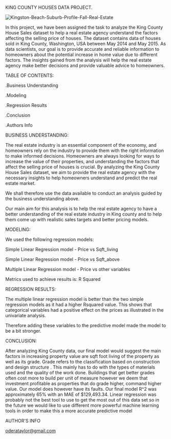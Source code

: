 KING COUNTY HOUSES DATA PROJECT.

![Kingston-Beach-Suburb-Profile-Fall-Real-Estate](https://user-images.githubusercontent.com/108216478/233281560-9841450c-c576-4047-bb93-7a6683189554.jpg)



In this project, we have been assigned the task to analyze the King County House Sales dataset to help a real estate agency understand the factors affecting the selling price of houses. The dataset contains data of houses sold in King County, Washington, USA between May 2014 and May 2015. As data scientists, our goal is to provide accurate and reliable information to homeowners about the potential increase in home value due to different factors. The insights gained from the analysis will help the real estate agency make better decisions and provide valuable advice to homeowners.

TABLE OF CONTENTS:

.Business Understanding

.Modeling

.Regression Results

.Conclusion

.Authors Info

BUSINESS UNDERSTANDING:

The real estate industry is an essential component of the economy, and homeowners rely on the industry to provide them with the right information to make informed decisions. Homeowners are always looking for ways to increase the value of their properties, and understanding the factors that affect the selling price of houses is crucial. By analyzing the King County House Sales dataset, we aim to provide the real estate agency with the necessary insights to help homeowners understand and predict the real estate market.


We shall therefore use the data available to conduct an analysis guided by the business understanding above.

Our main aim for this analysis is to help the real estate agency to have a better understanding of the real estate industry in King county and to help them come up with realistic sales targets and better pricing models.

MODELING:

We used the following regression models:

Simple Linear Regression model - Price vs Sqft_living 
 
Simple Linear Regression model - Price vs Sqft_above

Multiple Linear Regression model - Price vs other variables

Metrics used to achieve results is: R Squared

REGRESSION RESULTS:

The multiple linear regression model is better than the two simple regression models as it had a higher Rsquared value. This shows that categorical variables had a positive effect on the prices as illustrated in the univariate analysis.

Therefore adding these variables to the predictive model made the model to be a bit stronger.

CONCLUSION:

After analyzing King County data, our final model would suggest the main factors in increasing property value are sqft foot living of the property as well as its grade. Grade refers to the classification based on construction and design structure . This mainly has to do with the types of materials used and the quality of the work done. Buildings that get better grades often cost more to build per unit of measure however we deem that investment profitable as properties that do grade higher, command higher value. Our model does however have its faults. Our final model R^2 was approximately 65% with an MAE of $129,493.34. Linear regression was probably not the best tool to use to get the most out of this data set so in the future we would like to use different more powerful machine learning tools in order to make this a more accurate predictive model


AUTHOR'S INFO

oderataylor@gmail.com



